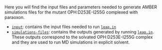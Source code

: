 Here you will find the input files and parameters needed to generate AMBER simulations files for the mutant OPH:D253E-I255G complexed with paraoxon.

- [`input`](input): contains the input files needed to run [`leap.in`](leap.in)
- [`simulations-files`](simulations-files): contains the outputs generated by running [`leap.in`](leap.in). These outputs correspond to the solvated OPH:D253E-I255G complex and they are used to run MD simulations in explicit solvent.
